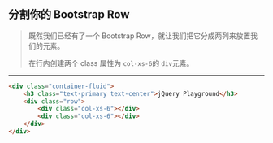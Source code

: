 ## 分割你的 Bootstrap Row

> 既然我们已经有了一个 Bootstrap Row，就让我们把它分成两列来放置我们的元素。
>
> 在行内创建两个 class 属性为 `col-xs-6`的 `div`元素。

---

```html
<div class="container-fluid">
	<h3 class="text-primary text-center">jQuery Playground</h3>
	<div class="row">
		<div class="col-xs-6"></div>
		<div class="col-xs-6"></div>
	</div>
</div>
```

